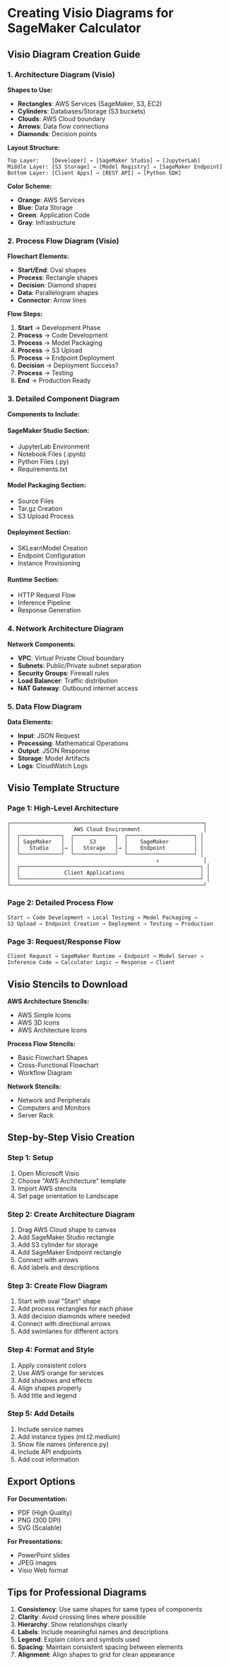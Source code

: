 # Creating Visio Diagrams for SageMaker Calculator

## Visio Diagram Creation Guide

### 1. Architecture Diagram (Visio)

**Shapes to Use:**
- **Rectangles**: AWS Services (SageMaker, S3, EC2)
- **Cylinders**: Databases/Storage (S3 buckets)
- **Clouds**: AWS Cloud boundary
- **Arrows**: Data flow connections
- **Diamonds**: Decision points

**Layout Structure:**
```
Top Layer:    [Developer] → [SageMaker Studio] → [JupyterLab]
Middle Layer: [S3 Storage] → [Model Registry] → [SageMaker Endpoint]
Bottom Layer: [Client Apps] → [REST API] → [Python SDK]
```

**Color Scheme:**
- **Orange**: AWS Services
- **Blue**: Data Storage
- **Green**: Application Code
- **Gray**: Infrastructure

### 2. Process Flow Diagram (Visio)

**Flowchart Elements:**
- **Start/End**: Oval shapes
- **Process**: Rectangle shapes
- **Decision**: Diamond shapes
- **Data**: Parallelogram shapes
- **Connector**: Arrow lines

**Flow Steps:**
1. **Start** → Development Phase
2. **Process** → Code Development
3. **Process** → Model Packaging
4. **Process** → S3 Upload
5. **Process** → Endpoint Deployment
6. **Decision** → Deployment Success?
7. **Process** → Testing
8. **End** → Production Ready

### 3. Detailed Component Diagram

**Components to Include:**

#### SageMaker Studio Section:
- JupyterLab Environment
- Notebook Files (.ipynb)
- Python Files (.py)
- Requirements.txt

#### Model Packaging Section:
- Source Files
- Tar.gz Creation
- S3 Upload Process

#### Deployment Section:
- SKLearnModel Creation
- Endpoint Configuration
- Instance Provisioning

#### Runtime Section:
- HTTP Request Flow
- Inference Pipeline
- Response Generation

### 4. Network Architecture Diagram

**Network Components:**
- **VPC**: Virtual Private Cloud boundary
- **Subnets**: Public/Private subnet separation
- **Security Groups**: Firewall rules
- **Load Balancer**: Traffic distribution
- **NAT Gateway**: Outbound internet access

### 5. Data Flow Diagram

**Data Elements:**
- **Input**: JSON Request
- **Processing**: Mathematical Operations
- **Output**: JSON Response
- **Storage**: Model Artifacts
- **Logs**: CloudWatch Logs

## Visio Template Structure

### Page 1: High-Level Architecture
```
┌─────────────────────────────────────────────────────────────┐
│                    AWS Cloud Environment                    │
│  ┌─────────────┐  ┌─────────────┐  ┌─────────────────────┐ │
│  │ SageMaker   │  │     S3      │  │    SageMaker        │ │
│  │   Studio    │→ │   Storage   │→ │    Endpoint         │ │
│  └─────────────┘  └─────────────┘  └─────────────────────┘ │
│                                              ↓              │
│  ┌─────────────────────────────────────────────────────────┐ │
│  │              Client Applications                        │ │
│  └─────────────────────────────────────────────────────────┘ │
└─────────────────────────────────────────────────────────────┘
```

### Page 2: Detailed Process Flow
```
Start → Code Development → Local Testing → Model Packaging → 
S3 Upload → Endpoint Creation → Deployment → Testing → Production
```

### Page 3: Request/Response Flow
```
Client Request → SageMaker Runtime → Endpoint → Model Server → 
Inference Code → Calculator Logic → Response → Client
```

## Visio Stencils to Download

**AWS Architecture Stencils:**
- AWS Simple Icons
- AWS 3D Icons
- AWS Architecture Icons

**Process Flow Stencils:**
- Basic Flowchart Shapes
- Cross-Functional Flowchart
- Workflow Diagram

**Network Stencils:**
- Network and Peripherals
- Computers and Monitors
- Server Rack

## Step-by-Step Visio Creation

### Step 1: Setup
1. Open Microsoft Visio
2. Choose "AWS Architecture" template
3. Import AWS stencils
4. Set page orientation to Landscape

### Step 2: Create Architecture Diagram
1. Drag AWS Cloud shape to canvas
2. Add SageMaker Studio rectangle
3. Add S3 cylinder for storage
4. Add SageMaker Endpoint rectangle
5. Connect with arrows
6. Add labels and descriptions

### Step 3: Create Flow Diagram
1. Start with oval "Start" shape
2. Add process rectangles for each phase
3. Add decision diamonds where needed
4. Connect with directional arrows
5. Add swimlanes for different actors

### Step 4: Format and Style
1. Apply consistent colors
2. Use AWS orange for services
3. Add shadows and effects
4. Align shapes properly
5. Add title and legend

### Step 5: Add Details
1. Include service names
2. Add instance types (ml.t2.medium)
3. Show file names (inference.py)
4. Include API endpoints
5. Add cost information

## Export Options

**For Documentation:**
- PDF (High Quality)
- PNG (300 DPI)
- SVG (Scalable)

**For Presentations:**
- PowerPoint slides
- JPEG images
- Visio Web format

## Tips for Professional Diagrams

1. **Consistency**: Use same shapes for same types of components
2. **Clarity**: Avoid crossing lines where possible
3. **Hierarchy**: Show relationships clearly
4. **Labels**: Include meaningful names and descriptions
5. **Legend**: Explain colors and symbols used
6. **Spacing**: Maintain consistent spacing between elements
7. **Alignment**: Align shapes to grid for clean appearance